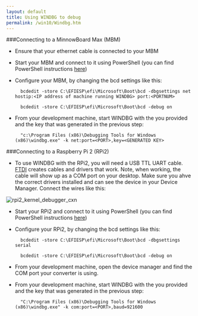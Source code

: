 ```yaml
---
layout: default
title: Using WINDBG to debug
permalink: /win10/Windbg.htm
---
```


###Connecting to a MinnowBoard Max (MBM)

* Ensure that your ethernet cable is connected to your MBM

* Start your MBM and connect to it using PowerShell (you can find PowerShell instructions [here]({{site.baseurl}}/{{page.lang}}/win10/samples/PowerShell.htm))

* Configure your MBM, by changing the bcd settings like this:

        bcdedit -store C:\EFIESP\efi\Microsoft\Boot\bcd -dbgsettings net hostip:<IP address of machine running WINDBG> port:<PORTNUM>

        bcdedit -store C:\EFIESP\efi\Microsoft\Boot\bcd -debug on

* From your development machine, start WINDBG with the <PORT> you provided and the key that was generated in the previous step:

        "c:\Program Files (x86)\Debugging Tools for Windows (x86)\windbg.exe" -k net:port=<PORT>,key=<GENERATED KEY>

###Connecting to a Raspberry Pi 2 (RPi2)

* To use WINDBG with the RPi2, you will need a USB TTL UART cable.  [FTDI](http://www.ftdichip.com/Products/Cables/USBTTLSerial.htm) creates cables and drivers that work.  Note, when working, the cable will show up as a COM port on your desktop.  Make sure you ahve the correct drivers installed and can see the device in your Device Manager.  Connect the wires like this:

![rpi2_kernel_debugger_cxn]({{site.baseurl}}/images/kd/rpi2_kd.png)

* Start your RPi2 and connect to it using PowerShell (you can find PowerShell instructions [here]({{site.baseurl}}/{{page.lang}}/win10/samples/PowerShell.htm))

* Configure your RPi2, by changing the bcd settings like this:

        bcdedit -store C:\EFIESP\efi\Microsoft\Boot\bcd -dbgsettings serial

        bcdedit -store C:\EFIESP\efi\Microsoft\Boot\bcd -debug on

* From your development machine, open the device manager and find the COM port your converter is using.

* From your development machine, start WINDBG with the <PORT> you provided and the key that was generated in the previous step:

        "C:\Program Files (x86)\Debugging Tools for Windows (x86)\windbg.exe" -k com:port=<PORT>,baud=921600
